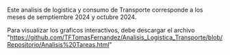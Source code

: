 Este analisis de logistica y consumo de Transporte corresponde a los meses de semptiembre 2024 y octubre 2024.


Para visualizar los graficos interactivos, debe descargar el archivo "https://github.com/TFTomasFernandez/Analisis_Logistica_Transporte/blob/Repositorio/Analisis%20Tareas.html"
